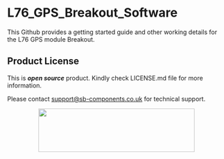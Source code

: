 # L76_GPS_Breakout_Software

This Github provides a getting started guide and other working details for the L76 GPS module Breakout.

<!--
### Features:
- Powered by Pico RP2040 microcontroller chip
- Onboard GPS module for Geo Location tracking 
- Interface: Type C for programming/power
- Onboard Battery charging and management for portability 
- RTC battery holder for Real time Data Backup
- Easy Data logging with onboard micro SD card support 
- Additional GPIOs breakout for peripheral interfacing
- Programmable RGB LED for various activity status indications 
- Status led for board power, PPS signal, Tx and Rx state indication
- Programmable buttons for adding additional controls
- Boot button also available for firmware flashing
- Plug and play without driver start using board 
- Drag and drop programming with Multi platforms like Micropython, circuitpython and arduino support.
  
### Specifications:
- Microcontroller: RP2040 Dual ARM Cortex-M0+ @ 133MHz, 2MB onboard Flash
- Board Supply Voltage: 5V 
- Operating Pin Voltage: 3.3V
- Battery Charge Management: MCP73831 
- RGB LED: WS2812B  
- GPIO Breakout: SH 6 pin connector, 1mm
- GNSS Module LC76K =>
	- Supports Multi-GNSS systems: GPS/GLONASS/BDS/QZSS
	- Protocol: NMEA 0183 
	- Accuracy of 1PPS Signal:  < 100 ns 
	- UART Communication Baud Rate: 4800 ~ 115200 bps (9600 bps by default)
	- L1 Band Receiver: 32 tracking ch/ 72 acquisition ch
	- Sensitivity: Acquisition -148dBm, Re-Acquisition -160dBm, Tracking -162dBm
	- TTFF (TIME TO FIRST FIX): For Cold Starts=> - 30s Autonomous, 5.5s AGNSS and for HOT Starts => 2s
	- GNSS DATA UPDATE RATE:  Max 5Hz (Default 1Hz)
	- Position Accuracy: 2.0m CEP
	- Speed Accuracy: 0.1m/s
	- Acceleration Accuracy(MAX): 0.1m/s²
	- Timing Accuracy: 30ns
 	- [More Info]() 


### Hardware Overview
#### Pinout
<img src="https://github.com/sbcshop/Trekko_Software/blob/main/images/trekko_pinout.jpg">

- 1)BT1 Programmable Button
- 2)BOOT Button
- 3)F_ON Programmable Button
- 4)UFL Antenna connector
- 5)RGB LED
- 6)Status LED for PPS, Data transmission & Board Power
- 7)GPS Module
- 8)Battery Charging Status
- 9)RP2040 Chip
- 10)Type C 
- 11)Coin Cell Holder (CR1220/3V)
- 12)GPIOs Breakout (SH_1x6P_1mm)
- 13)TF card slot
- 14)Battery Connector (JST_1x2P_2mm)

### Interfacing Details
- GPS module interfacing
  
  | Pico RP2040 | GPS L76 Module | Function |
  |---|---|---|
  |GP4 (TXD1) | RX | Serial UART connection |
  |GP5 (RXD1) | TX  | Serial UART connection |

- SD Card interfacing : SPI0 of Pico is used for interfacing SDcard 
  | Pico RP2040 | SDCard | Function |
  |---|---|---|
  |GP18 | SCK | SPI clock pin|
  |GP19 | MOSI | SPI Master OUT Slave IN interface pin|
  |GP16 | MISO | SPI Master IN Slave OUT interface pin |
  |GP17 | CS | Chip Select pin|

- RGB LED, Button, Battery Interfacing
  | Pico RP2040 | Hardware | Description |
  |---|---|---|
  |GP6 | RGBLED | DIN pin of WS2812B RGB|
  |GP7 | BT1 | Programmable Button|
  |GP15 | F_ON | Programmable Button|
  |GP27(ADC1) | Battery Sense| Analog read for Battery Voltage|

- GPIOs Breakout : GPIO pins breakout as SH 6 pin connector pitch 1mm
  | Breakout | Details | 
  |---|---|
  |3V3 | Positive 3.3V Supply | 
  |GND | Supply Ground Pin |
  |GP0 | Multifunction GPIO |
  |GP1 | Multifunction GPIO |
  |GP2 | Multifunction GPIO |
  |GP3 | Multifunction GPIO | 
 

## Getting Started with Trekko 
### 1. How to Install Boot Firmware in Pico of Trekko

- Mostly, Trekko will be provided with firmware pre-installed, so you can skip this step if firmware is already present and directly jump start programming by following the below Step 2.
- How to know whether firmware is already present: for this, just connect your Trekko to your laptop, and if no extra device is detected, that means firmware is present.
- And if you connect the Trekko to a laptop without pressing the boot button, if it shows mass storage device named as "RPI-RP2" like the one below, then the firmware is not installed.
- In this case, you need to add **MicroPython firmware** in Trekko. First, you need to *Press and Hold* the **BOOT** button, and then, without releasing the button, connect it to PC/laptop using Type C cable. Check below image for reference,

- Now your device is in boot mode, and you will see a new mass storage device named "RPI-RP2" as shown in the below figure.
  <img src= "https://github.com/sbcshop/PiCoder-Software/blob/main/images/RPI_folder.jpg" width="720" height="360"/>

- Download the MicroPython firmware file provided in this repo above as ["Trekko_Firmware.uf2"](https://github.com/sbcshop/Trekko_Software/blob/main/Trekko_Firmware.uf2)
or to download the latest firmware file from the official site, [visit here](https://micropython.org/download/RPI_PICO/)     
     
- Drag and drop the MicroPython UF2 - ["Trekko_Firmware.uf2"](https://github.com/sbcshop/Trekko_Software/blob/main/Trekko_Firmware.uf2) file provided in this github onto the RPI-RP2 volume. Reference image shown below how to transfer any UF2 file or you can copy paste as well. Device will reboot and you are now running MicroPython on Trekko. 
  <img src= "https://github.com/sbcshop/PiCoder-Software/blob/main/images/firmware_installation.gif" />


### 2. Onboard LED Blink 
   - Download **Thonny IDE** from [Download link](https://thonny.org/) as per your OS and install it.
   - Once done start **Thonny IDE application**, Connect PiBeam to laptop/PC.
   - Select device at the bottom right with a suitable COM port, as shown in the below figure. You might get a different COM port.
   - Write simple onboard blink Python code or [Download Led blink code](https://github.com/sbcshop/PiBeam_Software/blob/main/examples/onboardLED_demo.py), then click on the green run button to make your script run on PiBeam. Make sure that you have also saved [PiBeam Library](https://github.com/sbcshop/PiBeam_Software/blob/main/examples/PiBeam.py) file to device to avoid any execution error.
     
      <img src= "https://github.com/sbcshop/PiBeam_Software/blob/main/images/LED_blink.png" />
     
     Now that we've reached this point, you're executing your script through Thonny IDE, so if you unplug PiBeam, it will stop running. To run your script without using an IDE, simply power up PiBeam and it should run your script, go to step 3.

### 3. How to move your script on PiBeam
   - Click on File -> Save Copy -> select Raspberry Pi Pico , Then save file as **main.py**
     
      <img src="https://github.com/sbcshop/3.2_Touchsy_Pico_W_Resistive_Software/blob/main/images/transfer_script_pico.gif" />
   
      In similar way you can add various python code files to Pico of Trekko. Also you can try out sample codes given here in [examples folder](https://github.com/sbcshop/Trekko_Software/tree/main/examples). 
   
   - But in case if you want to move multiple files at one go, example suppose you are interested to save library files folder, below image demonstrate that
     
      <img src="https://github.com/sbcshop/3.2_Touchsy_Pico_W_Capacitive_Software/blob/main/images/multiple_file_transfer.gif" />
   - Here, we need only one library file [trekkoGPS.py](https://github.com/sbcshop/PiBeam_Software/blob/main/examples/PiBeam.py) for most of our code to try out, so move this to PiBeam with default name

   

### Example Codes
   Save whatever example code file you want to try as **main.py** and make sure you have added [trekko library](https://github.com/sbcshop/Trekko_Software/blob/main/examples/trekkoGPS.py) file.
   In [example](https://github.com/sbcshop/Trekko_Software/tree/main/examples) folder you will find demo example script code to test onboard components of Trekko like 
   - [Button and LED](https://github.com/sbcshop/Trekko_Software/blob/main/examples/Demo_RGB_BTN.py) : code to test programmable buttons and RGB LED
   - [SD card](https://github.com/sbcshop/Trekko_Software/blob/main/examples/Demo_SDcard.py) : code to test micro SD card basic operations
   - [GPS Location](https://github.com/sbcshop/Trekko_Software/blob/main/examples/Demo_GPS.py) : This demonstrates how to get current GPS location co-ordinates.
   Using this sample code as a guide, you can modify, build, and share codes!! 


## Resources
  * [Schematic](https://github.com/sbcshop/Trekko_Hardware/blob/main/Design%20Data/Sch.pdf)
  * [Hardware Files](https://github.com/sbcshop/Trekko_Hardware)
  * [Step File](https://github.com/sbcshop/Trekko_Hardware/blob/main/Mechanical%20Data/TREKKO.step)
  * [3D Casing File]()
  * [L76K Module Datasheet]()


## Related Products
  * [GPS External Antenna](https://shop.sb-components.co.uk/products/gps-external-antenna?_pos=1&_sid=7f1c5cecc&_ss=r) 
   
     ![GPS_External_Antenna](https://shop.sb-components.co.uk/cdn/shop/products/GPSAntenna_2.jpg?v=1640588714&width=300)   

  * [GPS HAT for Raspberry Pi](https://shop.sb-components.co.uk/products/gps-hat-for-raspberry-pi?_pos=6&_sid=7f1c5cecc&_ss=r) 
   
     ![gps-hat-for-raspberry-pi](https://shop.sb-components.co.uk/cdn/shop/products/GPSHATforRaspberryPi_5.png?v=1648553361&width=300) 

  * [IoTFi 4G/2G : IoT Board based on RP2040](https://shop.sb-components.co.uk/products/iotfi-2g-4g-iot-board-based-on-rp2040?variant=40430002307155) 
   
     ![IoTFi 4G/2G : IoT Board based on RP2040](https://shop.sb-components.co.uk/cdn/shop/products/Untitled-2_1.png?v=1679651257&width=300)
    
  * [UBlox GPS-RTK Breakout](https://shop.sb-components.co.uk/products/gps-rtk-hat-gps-rtk-hat-with-high-precision-rtk-gps-location-at-the-cm-level?_pos=3&_sid=7f1c5cecc&_ss=r) 
   
     ![UBlox GPS-RTK Breakout](https://shop.sb-components.co.uk/cdn/shop/products/03_32836ef3-a3d3-4039-bbd2-14d97fb53879.png?v=1675245485&width=300) 

 -->
## Product License

This is ***open source*** product. Kindly check LICENSE.md file for more information.

Please contact support@sb-components.co.uk for technical support.
<p align="center">
  <img width="360" height="100" src="https://cdn.shopify.com/s/files/1/1217/2104/files/Logo_sb_component_3.png?v=1666086771&width=300">
</p>
